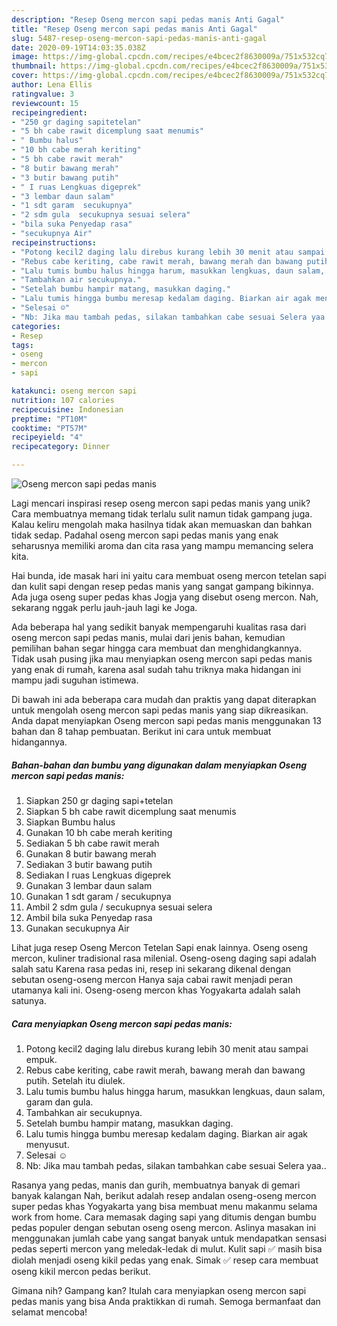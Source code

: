```yaml
---
description: "Resep Oseng mercon sapi pedas manis Anti Gagal"
title: "Resep Oseng mercon sapi pedas manis Anti Gagal"
slug: 5487-resep-oseng-mercon-sapi-pedas-manis-anti-gagal
date: 2020-09-19T14:03:35.038Z
image: https://img-global.cpcdn.com/recipes/e4bcec2f8630009a/751x532cq70/oseng-mercon-sapi-pedas-manis-foto-resep-utama.jpg
thumbnail: https://img-global.cpcdn.com/recipes/e4bcec2f8630009a/751x532cq70/oseng-mercon-sapi-pedas-manis-foto-resep-utama.jpg
cover: https://img-global.cpcdn.com/recipes/e4bcec2f8630009a/751x532cq70/oseng-mercon-sapi-pedas-manis-foto-resep-utama.jpg
author: Lena Ellis
ratingvalue: 3
reviewcount: 15
recipeingredient:
- "250 gr daging sapitetelan"
- "5 bh cabe rawit dicemplung saat menumis"
- " Bumbu halus"
- "10 bh cabe merah keriting"
- "5 bh cabe rawit merah"
- "8 butir bawang merah"
- "3 butir bawang putih"
- " I ruas Lengkuas digeprek"
- "3 lembar daun salam"
- "1 sdt garam  secukupnya"
- "2 sdm gula  secukupnya sesuai selera"
- "bila suka Penyedap rasa"
- "secukupnya Air"
recipeinstructions:
- "Potong kecil2 daging lalu direbus kurang lebih 30 menit atau sampai empuk."
- "Rebus cabe keriting, cabe rawit merah, bawang merah dan bawang putih. Setelah itu diulek."
- "Lalu tumis bumbu halus hingga harum, masukkan lengkuas, daun salam, garam dan gula."
- "Tambahkan air secukupnya."
- "Setelah bumbu hampir matang, masukkan daging."
- "Lalu tumis hingga bumbu meresap kedalam daging. Biarkan air agak menyusut."
- "Selesai ☺"
- "Nb: Jika mau tambah pedas, silakan tambahkan cabe sesuai Selera yaa.."
categories:
- Resep
tags:
- oseng
- mercon
- sapi

katakunci: oseng mercon sapi 
nutrition: 107 calories
recipecuisine: Indonesian
preptime: "PT10M"
cooktime: "PT57M"
recipeyield: "4"
recipecategory: Dinner

---
```



![Oseng mercon sapi pedas manis](https://img-global.cpcdn.com/recipes/e4bcec2f8630009a/751x532cq70/oseng-mercon-sapi-pedas-manis-foto-resep-utama.jpg)

Lagi mencari inspirasi resep oseng mercon sapi pedas manis yang unik? Cara membuatnya memang tidak terlalu sulit namun tidak gampang juga. Kalau keliru mengolah maka hasilnya tidak akan memuaskan dan bahkan tidak sedap. Padahal oseng mercon sapi pedas manis yang enak seharusnya memiliki aroma dan cita rasa yang mampu memancing selera kita.

Hai bunda, ide masak hari ini yaitu cara membuat oseng mercon tetelan sapi dan kulit sapi dengan resep pedas manis yang sangat gampang bikinnya. Ada juga oseng super pedas khas Jogja yang disebut oseng mercon. Nah, sekarang nggak perlu jauh-jauh lagi ke Joga.

Ada beberapa hal yang sedikit banyak mempengaruhi kualitas rasa dari oseng mercon sapi pedas manis, mulai dari jenis bahan, kemudian pemilihan bahan segar hingga cara membuat dan menghidangkannya. Tidak usah pusing jika mau menyiapkan oseng mercon sapi pedas manis yang enak di rumah, karena asal sudah tahu triknya maka hidangan ini mampu jadi suguhan istimewa.


Di bawah ini ada beberapa cara mudah dan praktis yang dapat diterapkan untuk mengolah oseng mercon sapi pedas manis yang siap dikreasikan. Anda dapat menyiapkan Oseng mercon sapi pedas manis menggunakan 13 bahan dan 8 tahap pembuatan. Berikut ini cara untuk membuat hidangannya.

<!--inarticleads1-->

##### Bahan-bahan dan bumbu yang digunakan dalam menyiapkan Oseng mercon sapi pedas manis:

1. Siapkan 250 gr daging sapi+tetelan
1. Siapkan 5 bh cabe rawit dicemplung saat menumis
1. Siapkan  Bumbu halus
1. Gunakan 10 bh cabe merah keriting
1. Sediakan 5 bh cabe rawit merah
1. Gunakan 8 butir bawang merah
1. Sediakan 3 butir bawang putih
1. Sediakan  I ruas Lengkuas digeprek
1. Gunakan 3 lembar daun salam
1. Gunakan 1 sdt garam / secukupnya
1. Ambil 2 sdm gula / secukupnya sesuai selera
1. Ambil bila suka Penyedap rasa
1. Gunakan secukupnya Air


Lihat juga resep Oseng Mercon Tetelan Sapi enak lainnya. Oseng oseng mercon, kuliner tradisional rasa milenial. Oseng-oseng daging sapi adalah salah satu Karena rasa pedas ini, resep ini sekarang dikenal dengan sebutan oseng-oseng mercon Hanya saja cabai rawit menjadi peran utamanya kali ini. Oseng-oseng mercon khas Yogyakarta adalah salah satunya. 

<!--inarticleads2-->

##### Cara menyiapkan Oseng mercon sapi pedas manis:

1. Potong kecil2 daging lalu direbus kurang lebih 30 menit atau sampai empuk.
1. Rebus cabe keriting, cabe rawit merah, bawang merah dan bawang putih. Setelah itu diulek.
1. Lalu tumis bumbu halus hingga harum, masukkan lengkuas, daun salam, garam dan gula.
1. Tambahkan air secukupnya.
1. Setelah bumbu hampir matang, masukkan daging.
1. Lalu tumis hingga bumbu meresap kedalam daging. Biarkan air agak menyusut.
1. Selesai ☺
1. Nb: Jika mau tambah pedas, silakan tambahkan cabe sesuai Selera yaa..


Rasanya yang pedas, manis dan gurih, membuatnya banyak di gemari banyak kalangan Nah, berikut adalah resep andalan oseng-oseng mercon super pedas khas Yogyakarta yang bisa membuat menu makanmu selama work from home. Cara memasak daging sapi yang ditumis dengan bumbu pedas populer dengan sebutan oseng oseng mercon. Aslinya masakan ini menggunakan jumlah cabe yang sangat banyak untuk mendapatkan sensasi pedas seperti mercon yang meledak-ledak di mulut. Kulit sapi ✅ masih bisa diolah menjadi oseng kikil pedas yang enak. Simak ✅ resep cara membuat oseng kikil mercon pedas berikut. 

Gimana nih? Gampang kan? Itulah cara menyiapkan oseng mercon sapi pedas manis yang bisa Anda praktikkan di rumah. Semoga bermanfaat dan selamat mencoba!
